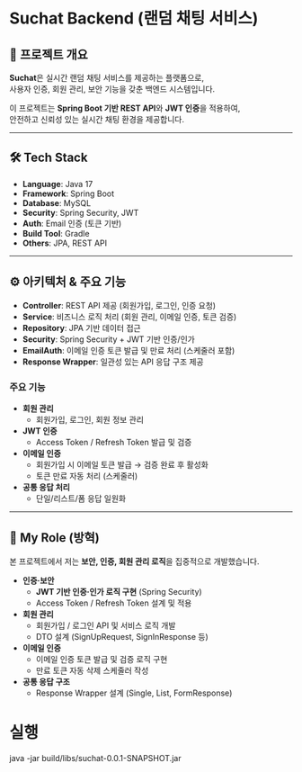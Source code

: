 # Suchat Backend (랜덤 채팅 서비스)

## 📌 프로젝트 개요
**Suchat**은 실시간 랜덤 채팅 서비스를 제공하는 플랫폼으로,  
사용자 인증, 회원 관리, 보안 기능을 갖춘 백엔드 시스템입니다.  

이 프로젝트는 **Spring Boot 기반 REST API**와 **JWT 인증**을 적용하여,  
안전하고 신뢰성 있는 실시간 채팅 환경을 제공합니다.

---

## 🛠 Tech Stack
- **Language**: Java 17
- **Framework**: Spring Boot
- **Database**: MySQL
- **Security**: Spring Security, JWT
- **Auth**: Email 인증 (토큰 기반)
- **Build Tool**: Gradle
- **Others**: JPA, REST API

---

## ⚙️ 아키텍처 & 주요 기능
- **Controller**: REST API 제공 (회원가입, 로그인, 인증 요청)  
- **Service**: 비즈니스 로직 처리 (회원 관리, 이메일 인증, 토큰 검증)  
- **Repository**: JPA 기반 데이터 접근  
- **Security**: Spring Security + JWT 기반 인증/인가  
- **EmailAuth**: 이메일 인증 토큰 발급 및 만료 처리 (스케줄러 포함)  
- **Response Wrapper**: 일관성 있는 API 응답 구조 제공  

### 주요 기능
- **회원 관리**
  - 회원가입, 로그인, 회원 정보 관리
- **JWT 인증**
  - Access Token / Refresh Token 발급 및 검증
- **이메일 인증**
  - 회원가입 시 이메일 토큰 발급 → 검증 완료 후 활성화
  - 토큰 만료 자동 처리 (스케줄러)
- **공통 응답 처리**
  - 단일/리스트/폼 응답 일원화

---

## 👤 My Role (방혁)
본 프로젝트에서 저는 **보안, 인증, 회원 관리 로직**을 집중적으로 개발했습니다.

- **인증·보안**
  - **JWT 기반 인증·인가 로직 구현** (Spring Security)  
  - Access Token / Refresh Token 설계 및 적용  
- **회원 관리**
  - 회원가입 / 로그인 API 및 서비스 로직 개발  
  - DTO 설계 (SignUpRequest, SignInResponse 등)  
- **이메일 인증**
  - 이메일 인증 토큰 발급 및 검증 로직 구현  
  - 만료 토큰 자동 삭제 스케줄러 작성  
- **공통 응답 구조**
  - Response Wrapper 설계 (Single, List, FormResponse)  

# 실행
java -jar build/libs/suchat-0.0.1-SNAPSHOT.jar
